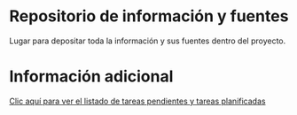 # Repositorio de información y fuentes
Lugar para depositar toda la información y sus fuentes dentro del proyecto.

# Información adicional
[Clic aquí para ver el listado de tareas pendientes y tareas planificadas](./TODO.md) 
